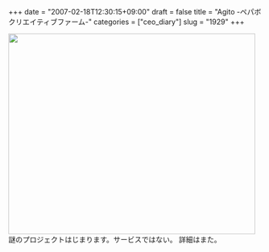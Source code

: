 +++
date = "2007-02-18T12:30:15+09:00"
draft = false
title = "Agito -ペパボクリエイティブファーム-"
categories = ["ceo_diary"]
slug = "1929"
+++

<img src="http://ieiriblog.img.jugem.jp/20070218_285629.gif" width="490" height="400" alt="" class="pict" />
謎のプロジェクトはじまります。サービスではない。
詳細はまた。
